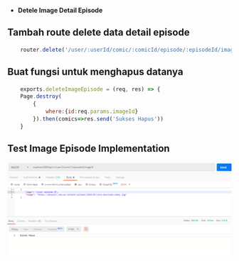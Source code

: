 - **Detele Image Detail Episode**

## Tambah route delete data detail episode
```javascript
    router.delete('/user/:userId/comic/:comicId/episode/:episodeId/image/:imageId', authenticated, PageController.deleteImageEpisode)
```

## Buat fungsi untuk menghapus datanya
```javascript
    exports.deleteImageEpisode = (req, res) => {
    Page.destroy(
        {
            where:{id:req.params.imageId}
        }).then(comics=>res.send('Sukses Hapus'))
    }
```

## Test Image Episode Implementation
<img src="./image_git/DeleteImageDetailEpisode.PNG" width="800" alt="webtoon"/>